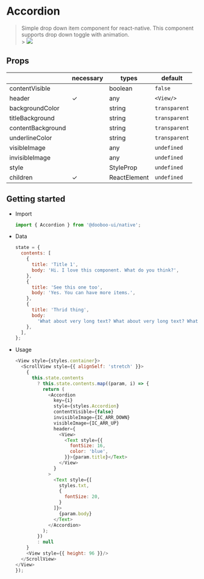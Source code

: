 # Accordion

> Simple drop down item component for react-native. This component supports drop down toggle with animation.<br/> > <img src="https://user-images.githubusercontent.com/27461460/47951961-a7a7e500-dfab-11e8-9189-86c0eddb6e12.gif"/>

## Props

|                   | necessary | types                | default       |
| ----------------- | --------- | -------------------- | ------------- |
| contentVisible    |           | boolean              | `false`       |
| header            | ✓         | any                  | `<View/>`     |
| backgroundColor   |           | string               | `transparent` |
| titleBackground   |           | string               | `transparent` |
| contentBackground |           | string               | `transparent` |
| underlineColor    |           | string               | `transparent` |
| visibleImage      |           | any                  | `undefined`   |
| invisibleImage    |           | any                  | `undefined`   |
| style             |           | StyleProp<ViewStyle> | `undefined`   |
| children          | ✓         | ReactElement   | `undefined`   |


## Getting started

- Import

  ```javascript
  import { Accordion } from '@dooboo-ui/native';
  ```

- Data

  ```javascript
  state = {
    contents: [
      {
        title: 'Title 1',
        body: 'Hi. I love this component. What do you think?',
      },
      {
        title: 'See this one too',
        body: 'Yes. You can have more items.',
      },
      {
        title: 'Thrid thing',
        body:
          'What about very long text? What about very long text? What about very long text? What about very long text? What about very long text? What about very long text? What about very long text? What about very long text? What about very long text? What about very long text? What about very long text? What about very long text?',
      },
    ],
  };
  ```

- Usage
  ```javascript
  <View style={styles.container}>
    <ScrollView style={{ alignSelf: 'stretch' }}>
      {
        this.state.contents
          ? this.state.contents.map((param, i) => {
            return (
              <Accordion
                key={i}
                style={styles.Accordion}
                contentVisible={false}
                invisibleImage={IC_ARR_DOWN}
                visibleImage={IC_ARR_UP}
                header={
                  <View>
                    <Text style={{
                      fontSize: 16,
                      color: 'blue',
                    }}>{param.title}</Text>
                  </View>
                }
              >
                <Text style={[
                  styles.txt,
                  {
                    fontSize: 20,
                  }
                ]}>
                  {param.body}
                </Text>
              </Accordion>
            );
          })
          : null
      }
      <View style={{ height: 96 }}/>
    </ScrollView>
  </View>
  });
  ```
